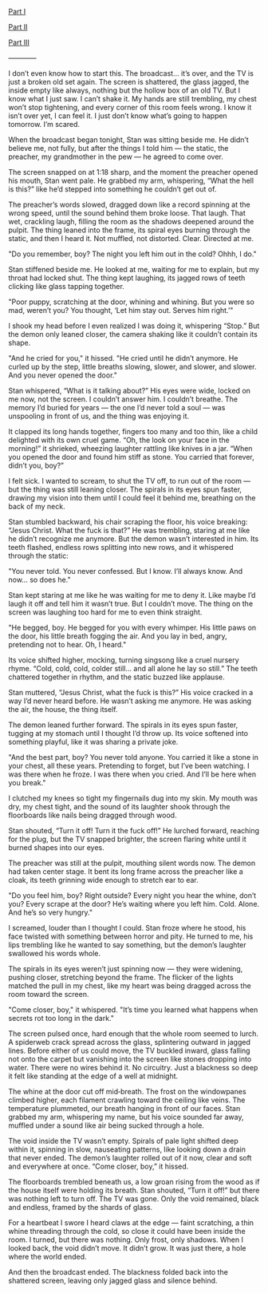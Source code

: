 [Part I](https://www.reddit.com/r/nosleep/s/EzAnNC5GrI)

[Part II](https://www.reddit.com/r/nosleep/s/8UEkZRVog4)

[Part III](https://www.reddit.com/r/nosleep/s/JAhclWK21J)

————

I don’t even know how to start this. The broadcast… it’s over, and the TV is just a broken old set again. The screen is shattered, the glass jagged, the inside empty like always, nothing but the hollow box of an old TV. But I know what I just saw. I can’t shake it. My hands are still trembling, my chest won’t stop tightening, and every corner of this room feels wrong. I know it isn’t over yet, I can feel it. I just don’t know what’s going to happen tomorrow. I’m scared.

When the broadcast began tonight, Stan was sitting beside me. He didn’t believe me, not fully, but after the things I told him — the static, the preacher, my grandmother in the pew — he agreed to come over. 

The screen snapped on at 1:18 sharp, and the moment the preacher opened his mouth, Stan went pale. He grabbed my arm, whispering, “What the hell is this?” like he’d stepped into something he couldn’t get out of.

The preacher’s words slowed, dragged down like a record spinning at the wrong speed, until the sound behind them broke loose. That laugh. That wet, crackling laugh, filling the room as the shadows deepened around the pulpit. The thing leaned into the frame, its spiral eyes burning through the static, and then I heard it. Not muffled, not distorted. Clear. Directed at me.

"Do you remember, boy? The night you left him out in the cold? Ohhh, I do."

Stan stiffened beside me. He looked at me, waiting for me to explain, but my throat had locked shut. The thing kept laughing, its jagged rows of teeth clicking like glass tapping together.

"Poor puppy, scratching at the door, whining and whining. But you were so mad, weren’t you? You thought, ‘Let him stay out. Serves him right.’"

I shook my head before I even realized I was doing it, whispering “Stop.” But the demon only leaned closer, the camera shaking like it couldn’t contain its shape.

"And he cried for you," it hissed. "He cried until he didn’t anymore. He curled up by the step, little breaths slowing, slower, and slower, and slower. And you never opened the door."

Stan whispered, “What is it talking about?” His eyes were wide, locked on me now, not the screen. I couldn’t answer him. I couldn’t breathe. The memory I’d buried for years — the one I’d never told a soul — was unspooling in front of us, and the thing was enjoying it.

It clapped its long hands together, fingers too many and too thin, like a child delighted with its own cruel game. “Oh, the look on your face in the morning!” it shrieked, wheezing laughter rattling like knives in a jar. “When you opened the door and found him stiff as stone. You carried that forever, didn’t you, boy?”

I felt sick. I wanted to scream, to shut the TV off, to run out of the room — but the thing was still leaning closer. The spirals in its eyes spun faster, drawing my vision into them until I could feel it behind me, breathing on the back of my neck.

Stan stumbled backward, his chair scraping the floor, his voice breaking: “Jesus Christ. What the fuck is that?” He was trembling, staring at me like he didn’t recognize me anymore. But the demon wasn’t interested in him. Its teeth flashed, endless rows splitting into new rows, and it whispered through the static:

"You never told. You never confessed. But I know. I’ll always know. And now… so does he."

Stan kept staring at me like he was waiting for me to deny it. Like maybe I’d laugh it off and tell him it wasn’t true. But I couldn’t move. The thing on the screen was laughing too hard for me to even think straight.

"He begged, boy. He begged for you with every whimper. His little paws on the door, his little breath fogging the air. And you lay in bed, angry, pretending not to hear. Oh, I heard."

Its voice shifted higher, mocking, turning singsong like a cruel nursery rhyme. “Cold, cold, cold, colder still… and all alone he lay so still.” The teeth chattered together in rhythm, and the static buzzed like applause.

Stan muttered, “Jesus Christ, what the fuck is this?” His voice cracked in a way I’d never heard before. He wasn’t asking me anymore. He was asking the air, the house, the thing itself.

The demon leaned further forward. The spirals in its eyes spun faster, tugging at my stomach until I thought I’d throw up. Its voice softened into something playful, like it was sharing a private joke.

"And the best part, boy? You never told anyone. You carried it like a stone in your chest, all these years. Pretending to forget, but I’ve been watching. I was there when he froze. I was there when you cried. And I’ll be here when you break."

I clutched my knees so tight my fingernails dug into my skin. My mouth was dry, my chest tight, and the sound of its laughter shook through the floorboards like nails being dragged through wood.

Stan shouted, “Turn it off! Turn it the fuck off!” He lurched forward, reaching for the plug, but the TV snapped brighter, the screen flaring white until it burned shapes into our eyes.

The preacher was still at the pulpit, mouthing silent words now. The demon had taken center stage. It bent its long frame across the preacher like a cloak, its teeth grinning wide enough to stretch ear to ear.

"Do you feel him, boy? Right outside? Every night you hear the whine, don’t you? Every scrape at the door? He’s waiting where you left him. Cold. Alone. And he’s so very hungry."

I screamed, louder than I thought I could. Stan froze where he stood, his face twisted with something between horror and pity. He turned to me, his lips trembling like he wanted to say something, but the demon’s laughter swallowed his words whole.

The spirals in its eyes weren’t just spinning now — they were widening, pushing closer, stretching beyond the frame. The flicker of the lights matched the pull in my chest, like my heart was being dragged across the room toward the screen.

"Come closer, boy," it whispered. "It’s time you learned what happens when secrets rot too long in the dark."

The screen pulsed once, hard enough that the whole room seemed to lurch. A spiderweb crack spread across the glass, splintering outward in jagged lines. Before either of us could move, the TV buckled inward, glass falling not onto the carpet but vanishing into the screen like stones dropping into water. There were no wires behind it. No circuitry. Just a blackness so deep it felt like standing at the edge of a well at midnight.

The whine at the door cut off mid‑breath. The frost on the windowpanes climbed higher, each filament crawling toward the ceiling like veins. The temperature plummeted, our breath hanging in front of our faces. Stan grabbed my arm, whispering my name, but his voice sounded far away, muffled under a sound like air being sucked through a hole.

The void inside the TV wasn’t empty. Spirals of pale light shifted deep within it, spinning in slow, nauseating patterns, like looking down a drain that never ended. The demon’s laughter rolled out of it now, clear and soft and everywhere at once. “Come closer, boy,” it hissed. 

The floorboards trembled beneath us, a low groan rising from the wood as if the house itself were holding its breath. Stan shouted, “Turn it off!” but there was nothing left to turn off. The TV was gone. Only the void remained, black and endless, framed by the shards of glass.

For a heartbeat I swore I heard claws at the edge — faint scratching, a thin whine threading through the cold, so close it could have been inside the room. I turned, but there was nothing. Only frost, only shadows. When I looked back, the void didn’t move. It didn’t grow. It was just there, a hole where the world ended.

And then the broadcast ended. The blackness folded back into the shattered screen, leaving only jagged glass and silence behind.



